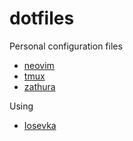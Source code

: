 # dotfiles

Personal configuration files
- [neovim](https://neovim.io/)
- [tmux](https://github.com/tmux/tmux/wiki)
- [zathura](https://pwmt.org/projects/zathura/)

Using
- [Iosevka](https://typeof.net/Iosevka/)
